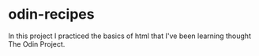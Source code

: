 # odin-recipes
In this project I practiced the basics of html that I've been learning thought The Odin Project.
